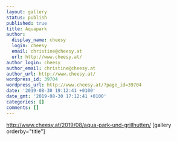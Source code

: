 ```yaml
---
layout: gallery
status: publish
published: true
title: Aquapark
author:
  display_name: cheesy
  login: cheesy
  email: christine@cheesy.at
  url: http://www.cheesy.at/
author_login: cheesy
author_email: christine@cheesy.at
author_url: http://www.cheesy.at/
wordpress_id: 39704
wordpress_url: http://www.cheesy.at/?page_id=39704
date: '2019-08-30 19:12:41 +0100'
date_gmt: '2019-08-30 17:12:41 +0100'
categories: []
comments: []
---
```

http://www.cheesy.at/2019/08/aqua-park-und-grillhutten/
[gallery orderby="title"]
